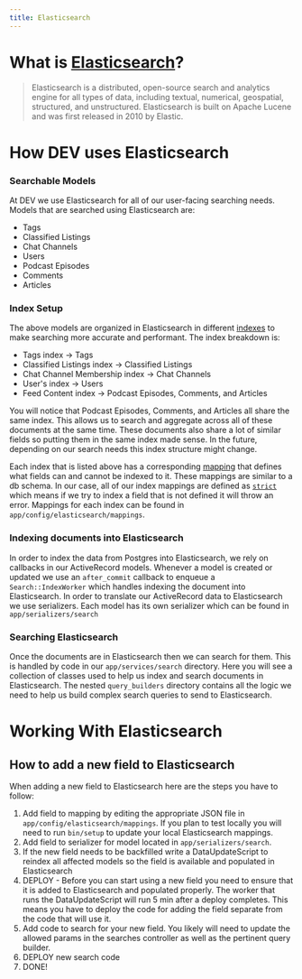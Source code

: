 ```yaml
---
title: Elasticsearch
---
```


# What is [Elasticsearch](https://www.elastic.co/what-is/elasticsearch)?

> Elasticsearch is a distributed, open-source search and analytics engine for
> all types of data, including textual, numerical, geospatial, structured, and
> unstructured. Elasticsearch is built on Apache Lucene and was first released
> in 2010 by Elastic.

# How DEV uses Elasticsearch

### Searchable Models

At DEV we use Elasticsearch for all of our user-facing searching needs. Models
that are searched using Elasticsearch are:

- Tags
- Classified Listings
- Chat Channels
- Users
- Podcast Episodes
- Comments
- Articles

### Index Setup

The above models are organized in Elasticsearch in different
[indexes](https://www.elastic.co/blog/what-is-an-elasticsearch-index) to make
searching more accurate and performant. The index breakdown is:

- Tags index -> Tags
- Classified Listings index -> Classified Listings
- Chat Channel Membership index -> Chat Channels
- User's index -> Users
- Feed Content index -> Podcast Episodes, Comments, and Articles

You will notice that Podcast Episodes, Comments, and Articles all share the same
index. This allows us to search and aggregate across all of these documents at
the same time. These documents also share a lot of similar fields so putting
them in the same index made sense. In the future, depending on our search needs
this index structure might change.

Each index that is listed above has a corresponding
[mapping](https://www.elastic.co/guide/en/elasticsearch/reference/current/mapping.html)
that defines what fields can and cannot be indexed to it. These mappings are
similar to a db schema. In our case, all of our index mappings are defined as
[`strict`](https://www.elastic.co/guide/en/elasticsearch/reference/current/dynamic.html#dynamic)
which means if we try to index a field that is not defined it will throw an
error. Mappings for each index can be found in
`app/config/elasticsearch/mappings`.

### Indexing documents into Elasticsearch

In order to index the data from Postgres into Elasticsearch, we rely on
callbacks in our ActiveRecord models. Whenever a model is created or updated we
use an `after_commit` callback to enqueue a `Search::IndexWorker` which handles
indexing the document into Elasticsearch. In order to translate our ActiveRecord
data to Elasticsearch we use serializers. Each model has its own serializer
which can be found in `app/serializers/search`

### Searching Elasticsearch

Once the documents are in Elasticsearch then we can search for them. This is
handled by code in our `app/services/search` directory. Here you will see a
collection of classes used to help us index and search documents in
Elasticsearch. The nested `query_builders` directory contains all the logic we
need to help us build complex search queries to send to Elasticsearch.

# Working With Elasticsearch

## How to add a new field to Elasticsearch

When adding a new field to Elasticsearch here are the steps you have to follow:

1. Add field to mapping by editing the appropriate JSON file in
   `app/config/elasticsearch/mappings`. If you plan to test locally you will
   need to run `bin/setup` to update your local Elasticsearch mappings.
2. Add field to serializer for model located in `app/serializers/search`.
3. If the new field needs to be backfilled write a DataUpdateScript to reindex
   all affected models so the field is available and populated in Elasticsearch
4. DEPLOY - Before you can start using a new field you need to ensure that it is
   added to Elasticsearch and populated properly. The worker that runs the
   DataUpdateScript will run 5 min after a deploy completes. This means you have
   to deploy the code for adding the field separate from the code that will use
   it.
5. Add code to search for your new field. You likely will need to update the
   allowed params in the searches controller as well as the pertinent query
   builder.
6. DEPLOY new search code
7. DONE!
